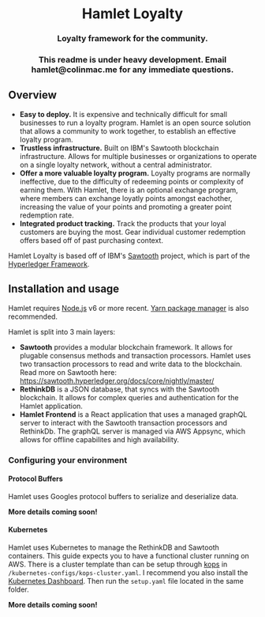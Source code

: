 <h1 align="center">
Hamlet Loyalty
</h1>

<h3 align="center">
Loyalty framework for the community.
</h3>

<h3 align="center">
This readme is under heavy development. Email hamlet@colinmac.me for any immediate questions.
</h3>


## Overview

* **Easy to deploy.** It is expensive and technically difficult for small businesses to run a loyalty program.  Hamlet is an open source solution that allows a community to work together, to establish an effective loyalty program.
* **Trustless infrastructure.** Built on IBM's Sawtooth blockchain infrastructure.  Allows for multiple businesses or organizations to operate on a single loyalty network, without a central administrator.
* **Offer a more valuable loyalty program.** Loyalty programs are normally ineffective, due to the difficulty of redeeming points or complexity of earning them.  With Hamlet, there is an optional exchange program, where members can exchange loyatly points amongst eachother, increasing the value of your points and promoting a greater point redemption rate.
* **Integrated product tracking.** Track the products that your loyal customers are buying the most.  Gear individual customer redemption offers based off of past purchasing context.


Hamlet Loyalty is based off of IBM's [Sawtooth](https://https://sawtooth.hyperledger.org) project, which is part of the [Hyperledger Framework](https://www.hyperledger.org/).

## Installation and usage

Hamlet requires [Node.js](https://nodejs.org/) v6 or more recent.
[Yarn package manager](https://yarnpkg.com/) is also recommended.

Hamlet is split into 3 main layers:
* **Sawtooth** provides a modular blockchain framework.  It allows for plugable consensus methods and transaction processors.  Hamlet uses two transaction processors to read and write data to the blockchain.  Read more on Sawtooth here: https://sawtooth.hyperledger.org/docs/core/nightly/master/
* **RethinkDB** is a JSON database, that syncs with the Sawtooth blockchain.  It allows for complex queries and authentication for the Hamlet application.
* **Hamlet Frontend** is a React application that uses a managed graphQL server to interact with the Sawtooth transaction processors and RethinkDb.  The graphQL server is managed via AWS Appsync, which allows for offline capabilites and high availability.

### Configuring your environment

#### Protocol Buffers
Hamlet uses Googles protocol buffers to serialize and deserialize data.

**More details coming soon!**

#### Kubernetes
Hamlet uses Kubernetes to manage the RethinkDB and Sawtooth containers.  This guide expects you to have a functional cluster running on AWS.  There is a cluster template than can be setup through [kops](https://github.com/kubernetes/kops) in `/kubernetes-configs/kops-cluster.yaml`.  I recommend you also install the [Kubernetes Dashboard](https://github.com/kubernetes/dashboard).  Then run the `setup.yaml` file located in the same folder.

**More details coming soon!**
